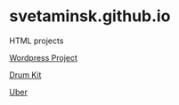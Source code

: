 # svetaminsk.github.io
HTML projects

[Wordpress Project](https://svetaminsk.github.io/WordpressProject/src/index.html)

[Drum Kit](https://svetaminsk.github.io/DrumKit/)

[Uber](https://svetaminsk.github.io/Uber/)
